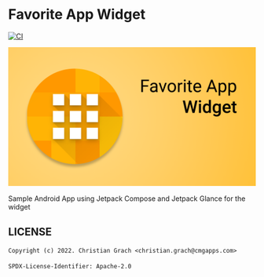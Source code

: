 # Favorite App Widget

[![CI](https://github.com/chrimaeon/favorite-apps-widget/actions/workflows/main.yml/badge.svg)](https://github.com/chrimaeon/favorite-apps-widget/actions/workflows/main.yml)

![Favorite App Widget](art/banner.png)

Sample Android App using Jetpack Compose and Jetpack Glance for the widget

## LICENSE

```text
Copyright (c) 2022. Christian Grach <christian.grach@cmgapps.com>

SPDX-License-Identifier: Apache-2.0
```
